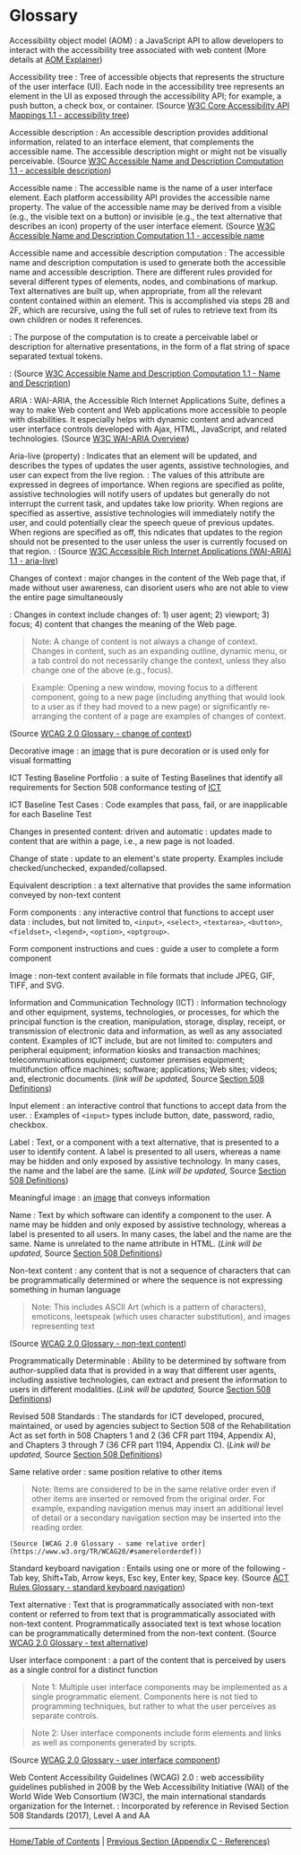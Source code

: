 # Glossary


Accessibility object model (AOM)
: a JavaScript API to allow developers to interact with the accessibility tree associated with web content (More details at [AOM Explainer](https://wicg.github.io/aom/explainer.html))

Accessibility tree
: Tree of accessible objects that represents the structure of the user interface (UI). Each node in the accessibility tree represents an element in the UI as exposed through the accessibility API; for example, a push button, a check box, or container. (Source [W3C Core Accessibility API Mappings 1.1 - accessibility tree](https://www.w3.org/TR/core-aam-1.1/#dfn-accessibility-tree))

Accessible description
: An accessible description provides additional information, related to an interface element, that complements the accessible name. The accessible description might or might not be visually perceivable. (Source [W3C Accessible Name and Description Computation 1.1 - accessible description](https://www.w3.org/TR/accname-1.1/#dfn-accessible-description))

Accessible name
: The accessible name is the name of a user interface element. Each platform accessibility API provides the accessible name property. The value of the accessible name may be derived from a visible (e.g., the visible text on a button) or invisible (e.g., the text alternative that describes an icon) property of the user interface element. (Source [W3C Accessible Name and Description Computation 1.1 - accessible name](https://www.w3.org/TR/accname-1.1/#dfn-accessible-name)

Accessible name and accessible description computation
: The accessible name and description computation is used to generate both the accessible name and accessible description. There are different rules provided for several different types of elements, nodes, and combinations of markup. Text alternatives are built up, when appropriate, from all the relevant content contained within an element. This is accomplished via steps 2B and 2F, which are recursive, using the full set of rules to retrieve text from its own children or nodes it references.

: The purpose of the computation is to create a perceivable label or description for alternative presentations, in the form of a flat string of space separated textual tokens.

: (Source [W3C Accessible Name and Description Computation 1.1 - Name and Description](https://www.w3.org/TR/accname-1.1/#mapping_additional_nd))

ARIA
: WAI-ARIA, the Accessible Rich Internet Applications Suite, defines a way to make Web content and Web applications more accessible to people with disabilities. It especially helps with dynamic content and advanced user interface controls developed with Ajax, HTML, JavaScript, and related technologies. (Source [W3C WAI-ARIA Overview](https://www.w3.org/WAI/standards-guidelines/aria/))

Aria-live (property)
: Indicates that an element will be updated, and describes the types of updates the user agents, assistive technologies, and user can expect from the live region.
: The values of this attribute are expressed in degrees of importance. When regions are specified as polite, assistive technologies will notify users of updates but generally do not interrupt the current task, and updates take low priority. When regions are specified as assertive, assistive technologies will immediately notify the user, and could potentially clear the speech queue of previous updates. When regions are specified as off, this ndicates that updates to the region should not be presented to the user unless the user is currently focused on that region.
: (Source [W3C Accessible Rich Internet Applications (WAI-ARIA) 1.1 - aria-live](https://www.w3.org/TR/wai-aria-1.1/#aria-live))

Changes of context
: major changes in the content of the Web page that, if made without user awareness, can disorient users who are not able to view the entire page simultaneously

: Changes in context include changes of: 1) user agent; 2) viewport; 3) focus; 4) content that changes the meaning of the Web page.

  >Note: A change of content is not always a change of context. Changes in content, such as an expanding outline, dynamic menu, or a tab control do not necessarily change the context, unless they also change one of the above (e.g., focus).

  >Example: Opening a new window, moving focus to a different component, going to a new page (including anything that would look to a user as if they had moved to a new page) or significantly re-arranging the content of a page are examples of changes of context.

  (Source [WCAG 2.0 Glossary - change of context](https://www.w3.org/TR/WCAG20/#context-changedef))

Decorative image
: an [image](#image) that is pure decoration or is used only for visual formatting

ICT Testing Baseline Portfolio
: a suite of Testing Baselines that identify all requirements for Section 508 conformance testing of [ICT](#ict)

ICT Baseline Test Cases
: Code examples that pass, fail, or are inapplicable for each Baseline Test

Changes in presented content: driven and automatic
: updates made to content that are within a page, i.e., a new page is not loaded.

Change of state
: update to an element's state property. Examples include checked/unchecked, expanded/collapsed.

Equivalent description
: a text alternative that provides the same information conveyed by non-text content

Form components
: any interactive control that functions to accept user data
: includes, but not limited to, `<input>`, `<select>`, `<textarea>`, `<button>`, `<fieldset>`, `<legend>`, `<option>`, `<optgroup>`.

Form component instructions and cues
: guide a user to complete a form component

<a id="image">Image</a>
: non-text content available in file formats that include JPEG, GIF, TIFF, and SVG.  

<a id="ict">Information and Communication Technology (ICT)</a>
: Information technology and other equipment, systems, technologies, or processes, for which the principal function is the creation, manipulation, storage, display, receipt, or transmission of electronic data and information, as well as any associated content. Examples of ICT include, but are not limited to: computers and peripheral equipment; information kiosks and transaction machines; telecommunications equipment; customer premises equipment; multifunction office machines; software; applications; Web sites; videos; and, electronic documents. (*link will be updated,* Source [Section 508 Definitions](https://beta.access-board.gov/ict/ch1e/#E103-Definitions))

Input element
: an interactive control that functions to accept data from the user.
: Examples of `<input>` types include button, date, password, radio, checkbox.

Label
: Text, or a component with a text alternative, that is presented to a user to identify content. A label is presented to all users, whereas a name may be hidden and only exposed by assistive technology. In many cases, the name and the label are the same. (*Link will be updated,* Source [Section 508 Definitions](https://beta.access-board.gov/ict/ch1e/#E103-Definitions))

Meaningful image
: an [image](#image) that conveys information

Name
: Text by which software can identify a component to the user. A name may be hidden and only exposed by assistive technology, whereas a label is presented to all users. In many cases, the label and the name are the same. Name is unrelated to the name attribute in HTML. (*Link will be updated,* Source [Section 508 Definitions](https://beta.access-board.gov/ict/ch1e/#E103-Definitions))

Non-text content
: any content that is not a sequence of characters that can be programmatically determined or where the sequence is not expressing something in human language

  >Note: This includes ASCII Art (which is a pattern of characters), emoticons, leetspeak (which uses character substitution), and images representing text

  (Source [WCAG 2.0 Glossary - non-text content](https://www.w3.org/TR/WCAG20/#non-text-contentdef))

Programmatically Determinable
: Ability to be determined by software from author-supplied data that is provided in a way that different user agents, including assistive technologies, can extract and present the information to users in different modalities. (*Link will be updated,* Source [Section 508 Definitions](https://beta.access-board.gov/ict/ch1e/#E103-Definitions))

Revised 508 Standards
: The standards for ICT developed, procured, maintained, or used by agencies subject to Section 508 of the Rehabilitation Act as set forth in 508 Chapters 1 and 2 (36 CFR part 1194, Appendix A), and Chapters 3 through 7 (36 CFR part 1194, Appendix C). (*Link will be updated,* Source [Section 508 Definitions](https://beta.access-board.gov/ict/ch1e/#E103-Definitions))

Same relative order
: same position relative to other items

  >Note: Items are considered to be in the same relative order even if other items are inserted or removed from the original order. For example, expanding navigation menus may insert an additional level of detail or a secondary navigation section may be inserted into the reading order.

    (Source [WCAG 2.0 Glossary - same relative order](https://www.w3.org/TR/WCAG20/#samerelorderdef))

Standard keyboard navigation
: Entails using one or more of the following - Tab key, Shift+Tab, Arrow keys, Esc key, Enter key, Space key. (Source [ACT Rules Glossary - standard keyboard navigation](https://act-rules.github.io/glossary/#standard-keyboard-navigation))

Text alternative
  : Text that is programmatically associated with non-text content or referred to from text that is programmatically associated with non-text content. Programmatically associated text is text whose location can be programmatically determined from the non-text content. (Source [WCAG 2.0 Glossary - text alternative](https://www.w3.org/TR/WCAG20/#text-altdef))

User interface component
: a part of the content that is perceived by users as a single control for a distinct function

  >Note 1: Multiple user interface components may be implemented as a single programmatic element. Components here is not tied to programming techniques, but rather to what the user perceives as separate controls.

  >Note 2: User interface components include form elements and links as well as components generated by scripts.

  (Source [WCAG 2.0 Glossary - user interface component](https://www.w3.org/TR/UNDERSTANDING-WCAG20/consistent-behavior-unpredictable-change.html#user-interface-componentdef))

Web Content Accessibility Guidelines (WCAG) 2.0
: web accessibility guidelines published in 2008 by the Web Accessibility Initiative (WAI) of the World Wide Web Consortium (W3C), the main international standards organization for the Internet.
: Incorporated by reference in Revised Section 508 Standards (2017), Level A and AA


----------------------------------------------------------------
[Home/Table of Contents](index.md) | [Previous Section (Appendix C - References)](references.md)
